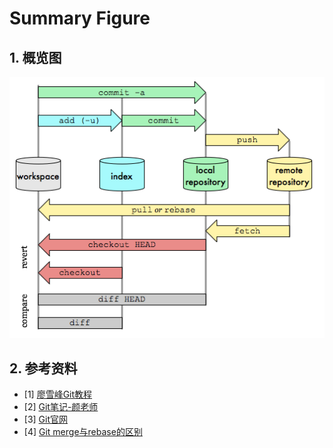 # Summary Figure

## 1. 概览图
![概览图](./summary.png)

## 2. 参考资料
- [1] [廖雪峰Git教程](https://www.liaoxuefeng.com/wiki/896043488029600/897271968352576)
- [2] [Git笔记-颜老师](https://yanhaijing.com/git/2014/11/01/my-git-note/)
- [3] [Git官网](http://git-scm.com)
- [4] [Git merge与rebase的区别](https://blog.csdn.net/michaelshare/article/details/79108233)